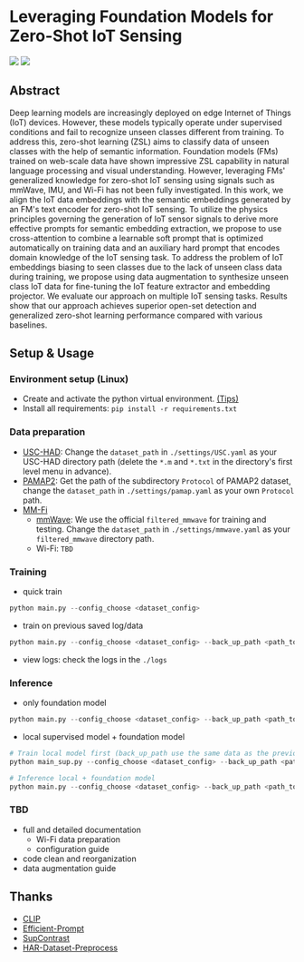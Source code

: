 # Leveraging Foundation Models for Zero-Shot IoT Sensing

[//]: # ([![]&#40;https://img.shields.io/badge/ECAI-2024-green?style=flat&#41;]&#40;https://www.ecai2024.eu/programme/accepted-papers#:~:text=and%20Odile%20Papini-,M939,-Leveraging%20Foundation%20Models&#41; )
[![](https://img.shields.io/badge/ECAI-2024-purple?style=flat)](https://www.ecai2024.eu/calls/main-track) 
[![](https://img.shields.io/badge/arXiv:2407.19893-red?style=flat)](https://arxiv.org/pdf/2407.19893)

## Abstract
Deep learning models are increasingly deployed on edge Internet of Things (IoT) devices. However, these models typically operate under supervised conditions and fail to recognize unseen classes different from training. To address this, zero-shot learning (ZSL) aims to classify data of unseen classes with the help of semantic information. Foundation models (FMs) trained on web-scale data have shown impressive ZSL capability in natural language processing and visual understanding. However, leveraging FMs' generalized knowledge for zero-shot IoT sensing using signals such as mmWave, IMU, and Wi-Fi has not been fully investigated. In this work, we align the IoT data embeddings with the semantic embeddings generated by an FM's text encoder for zero-shot IoT sensing. To utilize the physics principles governing the generation of IoT sensor signals to derive more effective prompts for semantic embedding extraction, we propose to use cross-attention to combine a learnable soft prompt that is optimized automatically on training data and an auxiliary hard prompt that encodes domain knowledge of the IoT sensing task. To address the problem of IoT embeddings biasing to seen classes due to the lack of unseen class data during training, we propose using data augmentation to synthesize unseen class IoT data for fine-tuning the IoT feature extractor and embedding projector. We evaluate our approach on multiple IoT sensing tasks. Results show that our approach achieves superior open-set detection and generalized zero-shot learning performance compared with various baselines.

## Setup & Usage
### Environment setup (Linux)
- Create and activate the python virtual environment. [(Tips)](https://stackoverflow.com/questions/43069780/how-to-create-virtual-env-with-python3)
- Install all requirements: `pip install -r requirements.txt`
### Data preparation
- [USC-HAD](https://sipi.usc.edu/had/): Change the `dataset_path` in `./settings/USC.yaml` as your USC-HAD directory path (delete the `*.m` and `*.txt` in the directory's first level menu in advance).
- [PAMAP2](https://archive.ics.uci.edu/dataset/231/pamap2+physical+activity+monitoring): Get the path of the subdirectory `Protocol` of PAMAP2 dataset, change the `dataset_path` in `./settings/pamap.yaml` as your own `Protocol` path.
- [MM-Fi](https://ntu-aiot-lab.github.io/mm-fi)
  - [mmWave](https://drive.google.com/file/d/1KxPaB2amj0mQkjhrx_1yfPQ0_s2H58tx/view?usp=drive_link): We use the official `filtered_mmwave` for training and testing. Change the `dataset_path` in `./settings/mmwave.yaml` as your `filtered_mmwave` directory path.
  - Wi-Fi: `TBD`
### Training
- quick train
```python
python main.py --config_choose <dataset_config>
```
- train on previous saved log/data
```python
python main.py --config_choose <dataset_config> --back_up_path <path_to_saved_log_or_data>
```
- view logs: check the logs in the `./logs`
### Inference
- only foundation model
```python
python main.py --config_choose <dataset_config> --back_up_path <path_to_saved_log_or_data> --test_model_path <path_to_saved_model>
```

- local supervised model + foundation model
```python
# Train local model first (back_up_path use the same data as the previous trained foundation model)
python main_sup.py --config_choose <dataset_config> --back_up_path <path_to_saved_log_or_data>

# Inference local + foundation model
python main.py --config_choose <dataset_config> --back_up_path <path_to_saved_log_or_data> --test_model_path <path_to_saved_fm_model> --local_model_path <path_to_saved_local_model>
```
### TBD
- full and detailed documentation
  - Wi-Fi data preparation
  - configuration guide
- code clean and reorganization
- data augmentation guide

## Thanks
- [CLIP](https://github.com/openai/CLIP)
- [Efficient-Prompt](https://github.com/ju-chen/Efficient-Prompt)
- [SupContrast](https://github.com/HobbitLong/SupContrast)
- [HAR-Dataset-Preprocess](https://github.com/xushige/HAR-Dataset-Preprocess)

